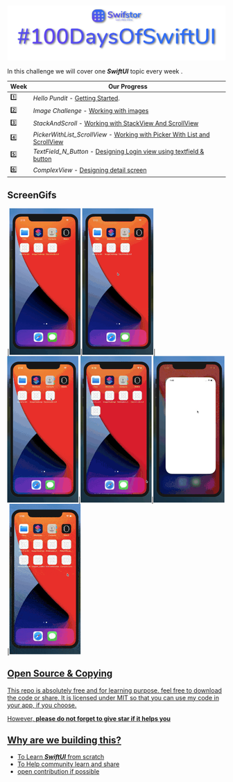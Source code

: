 <a href="https://swifstor.com"><img src="Images/swiftBanner.png" /></a>

In this challenge we will cover one ***_SwiftUI_*** topic every week .


|   Week      | Our Progress  |
----------|-----------------
:one: | _Hello Pundit_ - [Getting Started](https://github.com/KhamkhaDeveloper/100DaysOfSwiftUI/tree/master/HelloPundit).
:two: | _Image Challenge_ -  [Working with images](https://github.com/KhamkhaDeveloper/100DaysOfSwiftUI/tree/master/ImageChallenge)
:three: | _StackAndScroll_ -  [Working with StackView And ScrollView](https://github.com/KhamkhaDeveloper/100DaysOfSwiftUI/tree/master/StackAndScroll)
:four: | _PickerWithList_ScrollView_ -  [Working with Picker With List and ScrollView](https://github.com/KhamkhaDeveloper/100DaysOfSwiftUI/tree/master/PickerWithList_ScrollView)
:five: | _TextField_N_Button_ -  [Designing Login view using textfield & button](https://github.com/KhamkhaDeveloper/100DaysOfSwiftUI/tree/master/TextFieldNButton)
:six: | _ComplexView_ -  [Designing detail screen](https://github.com/KhamkhaDeveloper/100DaysOfSwiftUI/tree/master/ComplexView)

## ScreenGifs
|<a href="https://swifstor.com"><img src="Images/swiftui_lesson1.gif" />|<a href="https://swifstor.com"><img src="Images/swiftui_lesson2.gif" />|<a href="https://swifstor.com"><img src="Images/swiftui_lesson3.gif" />|<a href="https://swifstor.com"><img src="Images/swiftui_lesson4.gif" />|<a href="https://swifstor.com"><img src="Images/swiftui_lesson5.gif" />|<a href="https://swifstor.com"><img src="Images/swiftui_lesson6.gif" />

## Open Source & Copying

This repo is absolutely free and for learning purpose. feel free to download the code or share.
It is licensed under MIT so that you can use my code in your app, if you choose.

However, **please do not forget to give star if it helps you**

## Why are we building this?

- To Learn ***SwiftUI*** from scratch
- To Help community learn and share
- open contribution if possible
